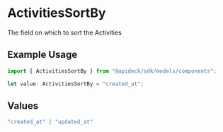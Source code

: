 # ActivitiesSortBy

The field on which to sort the Activities

## Example Usage

```typescript
import { ActivitiesSortBy } from "@apideck/sdk/models/components";

let value: ActivitiesSortBy = "created_at";
```

## Values

```typescript
"created_at" | "updated_at"
```